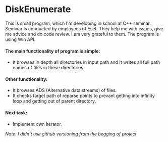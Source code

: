 # DiskEnumerate
This is small program, which I'm developing in school at C++ seminar. 
Seminar is conducted by employees of Eset.
They help me with issues, give me advice and do code review. I am very grateful to them.
The program is using Win API.

#### The main functionality of program is simple:
- It browses in depth all directories in input path and It writes all full path names of files in these directories. 

#### Other functionality:
- It browses ADS (Alternative data streams) of files.
- It checks target path of reparse points to prevant getting into infinity loop and getting out of parent directory.

#### Next task:
- Implement own iterator.


*Note: I didn't use github versioning from the begging of project*
